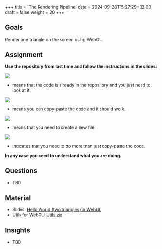+++
title = 'The Rendering Pipeline'
date = 2024-09-28T15:27:29+02:00
draft = false
weight = 20 
+++

## Goals

Render one triangle on the screen using WebGL.

## Assignment

**Use the repository from last time and follow the instructions in the slides:**

![](https://github.githubassets.com/images/icons/emoji/unicode/1f440.png?v8) 

- means that the code is already in the repository and you just need to look at it.

![](https://github.githubassets.com/images/icons/emoji/unicode/1f4cb.png?v8)

- means you can copy-paste the code and it should work.

![](https://github.githubassets.com/images/icons/emoji/unicode/1f4dd.png?v8)

- means that you need to create a new file

![](https://github.githubassets.com/images/icons/emoji/unicode/2b55.png?v8)

- indicates that you need to do more than just copy-paste the code. 

**In any case you need to understand what you are doing.**

## Questions

- TBD

## Material
  
- Slides: [Hello World (two triangles) in WebGL](files/CODE3-01-HelloWorld.pdf)
- Utils for WebGL: [Utils.zip](files/utils.zip)

## Insights

- TBD
